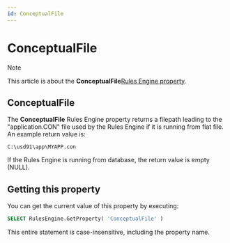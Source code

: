 ```yaml
---
id: ConceptualFile
---
```


# ConceptualFile



> [!NOTE]
> This article is about the **ConceptualFile**[Rules Engine property](/docs/Modeller%20and%20Rules%20Engine/Rules%20Engine%20properties).

## **ConceptualFile**

The **ConceptualFile** Rules Engine property returns a filepath leading to the  "application.CON" file used by the Rules Engine if it is running from flat file. An example return value is:

```
C:\usd91\app\MYAPP.con
```

If the Rules Engine is running from database, the return value is empty (NULL).

## Getting this property

You can get the current value of this property by executing:

```sql
SELECT RulesEngine.GetProperty( 'ConceptualFile' )
```

This entire statement is case-insensitive, including the property name.

 